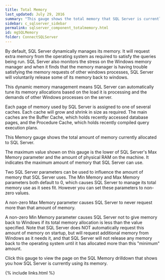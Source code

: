 ```yaml
---
title: ﻿Total Memory
last_updated: July 29, 2016
summary: "This gauge shows the total memory that SQL Server is currently using scaled against the maximum amount of memory it can use."
sidebar: c_sqlserver_sidebar
permalink: sqlserver_component_totalmemory.html
id: mgSQLMemory
folder: ConnectSQLServer
---
```



<p>By default, SQL Server dynamically manages its memory. It will
 request extra memory from the operating system as required to satisfy
 the queries being run. SQL Server also monitors the stress on the
 Windows memory manager and when it finds that the memory manager is having
 trouble satisfying the memory requests of other windows processes, SQL Server
 will voluntarily release some of its memory back to windows.</p>

<p>This dynamic memory management means SQL Server can automatically
 tune its memory allocations based on the load it is processing and the
 demands of other Windows processes on the server.</p>

<p>Each page of memory used by SQL Server is assigned to one of several
 caches. Each cache will grow and shrink in size as required.
 The main caches are the <uicontrol>Buffer Cache</uicontrol>, which holds recently
 accessed database pages, and the <uicontrol>Procedure Cache</uicontrol>, which
 holds recently compiled query execution plans.</p>

<p>This Memory gauge shows the total amount of memory currently allocated
 to SQL Server.</p>

<p>The maximum value shown on this gauge is the lower of SQL Server's
 <uicontrol>Max Memory</uicontrol> parameter and the amount of <uicontrol>physical
 RAM</uicontrol> on the machine. It indicates the maximum amount of memory
 that SQL Server can use.</p>

<p>Two SQL Server parameters can be used to influence the amount of
 memory that SQL Server uses. The <uicontrol>Min Memory</uicontrol> and
 <uicontrol>Max Memory</uicontrol> parameters both default to <uicontrol>0</uicontrol>,
 which causes SQL Server to manage its total memory use as it sees
 fit. However you can set these parameters to non-zero values.</p>

<p>A non-zero <uicontrol>Max Memory</uicontrol> parameter causes SQL Server
 to never request more than that amount of memory.</p>

<p>A non-zero <uicontrol>Min Memory</uicontrol> parameter causes SQL Server
 not to give memory back to Windows if its total memory allocation is less
 than the value specified. Note that SQL Server does NOT
 automatically request this amount of memory on startup, but will request
 additional memory from Windows as it needs it, and that SQL Server
 will not release any memory back to the operating system until it has
 allocated more than this "minimum" amount.</p>

<p>Click this gauge to view the page on the SQL Memory drilldown that shows
 you how SQL Server is currently using its memory.</p>

 {% include links.html %}
